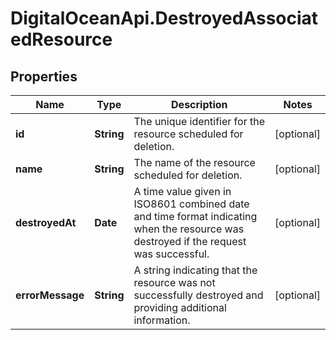 # DigitalOceanApi.DestroyedAssociatedResource

## Properties
Name | Type | Description | Notes
------------ | ------------- | ------------- | -------------
**id** | **String** | The unique identifier for the resource scheduled for deletion. | [optional] 
**name** | **String** | The name of the resource scheduled for deletion. | [optional] 
**destroyedAt** | **Date** | A time value given in ISO8601 combined date and time format indicating when the resource was destroyed if the request was successful. | [optional] 
**errorMessage** | **String** | A string indicating that the resource was not successfully destroyed and providing additional information. | [optional] 
